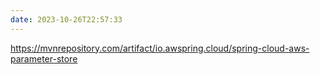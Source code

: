 ```yaml
---
date: 2023-10-26T22:57:33
---
```

https://mvnrepository.com/artifact/io.awspring.cloud/spring-cloud-aws-parameter-store